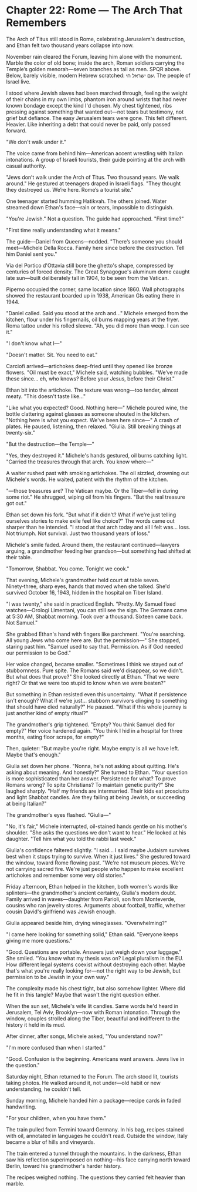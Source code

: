 # Chapter 22: Rome — The Arch That Remembers

The Arch of Titus still stood in Rome, celebrating Jerusalem's destruction, and Ethan felt two thousand years collapse into now.

November rain cleared the Forum, leaving him alone with the monument. Marble the color of old bone; inside the arch, Roman soldiers carrying the Temple’s golden menorah—seven branches as tall as men. SPQR above. Below, barely visible, modern Hebrew scratched: עם ישראל חי. The people of Israel live.

I stood where Jewish slaves had been marched through, feeling the weight of their chains in my own limbs, phantom iron around wrists that had never known bondage except the kind I'd chosen. My chest tightened, ribs pressing against something that wanted out—not tears but testimony, not grief but defiance. The easy Jerusalem tears were gone. This felt different. Heavier. Like inheriting a debt that could never be paid, only passed forward.

"We don't walk under it."

The voice came from behind him—American accent wrestling with Italian intonations. A group of Israeli tourists, their guide pointing at the arch with casual authority.

"Jews don’t walk under the Arch of Titus. Two thousand years. We walk around." He gestured at teenagers draped in Israeli flags. "They thought they destroyed us. We’re here. Rome’s a tourist site."

One teenager started humming Hatikvah. The others joined. Water streamed down Ethan's face—rain or tears, impossible to distinguish.

"You're Jewish." Not a question. The guide had approached. "First time?"

"First time really understanding what it means."

The guide—Daniel from Queens—nodded. "There’s someone you should meet—Michele Della Rocca. Family here since before the destruction. Tell him Daniel sent you."

Via del Portico d'Ottavia still bore the ghetto's shape, compressed by centuries of forced density. The Great Synagogue's aluminum dome caught late sun—built deliberately tall in 1904, to be seen from the Vatican.

Piperno occupied the corner, same location since 1860. Wall photographs showed the restaurant boarded up in 1938, American GIs eating there in 1944.

"Daniel called. Said you stood at the arch and..." Michele emerged from the kitchen, flour under his fingernails, oil burns mapping years at the fryer. Roma tattoo under his rolled sleeve. "Ah, you did more than weep. I can see it."

"I don't know what I—"

"Doesn't matter. Sit. You need to eat."

Carciofi arrived—artichokes deep-fried until they opened like bronze flowers. "Oil must be exact," Michele said, watching bubbles. "We’ve made these since… eh, who knows? Before your Jesus, before their Christ."

Ethan bit into the artichoke. The texture was wrong—too tender, almost meaty. "This doesn't taste like..."

"Like what you expected? Good. Nothing here—" Michele poured wine, the bottle clattering against glasses as someone shouted in the kitchen. "Nothing here is what you expect. We've been here since—" A crash of plates. He paused, listening, then relaxed. "Giulia. Still breaking things at twenty-six."

"But the destruction—the Temple—"

"Yes, they destroyed it." Michele's hands gestured, oil burns catching light. "Carried the treasures through that arch. You know where—" 

A waiter rushed past with smoking artichokes. The oil sizzled, drowning out Michele's words. He waited, patient with the rhythm of the kitchen.

"—those treasures are? The Vatican maybe. Or the Tiber—fell in during some riot." He shrugged, wiping oil from his fingers. "But the real treasure got out."

Ethan set down his fork. "But what if it didn't? What if we're just telling ourselves stories to make exile feel like choice?" The words came out sharper than he intended. "I stood at that arch today and all I felt was... loss. Not triumph. Not survival. Just two thousand years of loss."

Michele's smile faded. Around them, the restaurant continued—lawyers arguing, a grandmother feeding her grandson—but something had shifted at their table.

"Tomorrow, Shabbat. You come. Tonight we cook."

That evening, Michele's grandmother held court at table seven. Ninety‑three, sharp eyes, hands that moved when she talked. She'd survived October 16, 1943, hidden in the hospital on Tiber Island.

"I was twenty," she said in practiced English. "Pretty. My Samuel fixed watches—Orologi Limentani, you can still see the sign. The Germans came at 5:30 AM, Shabbat morning. Took over a thousand. Sixteen came back. Not Samuel."

She grabbed Ethan's hand with fingers like parchment. "You're searching. All young Jews who come here are. But the permission—" She stopped, staring past him. "Samuel used to say that. Permission. As if God needed our permission to be God."

Her voice changed, became smaller. "Sometimes I think we stayed out of stubbornness. Pure spite. The Romans said we'd disappear, so we didn't. But what does that prove?" She looked directly at Ethan. "That we were right? Or that we were too stupid to know when we were beaten?"

But something in Ethan resisted even this uncertainty. "What if persistence isn't enough? What if we're just... stubborn survivors clinging to something that should have died naturally?" He paused. "What if this whole journey is just another kind of empty ritual?"

The grandmother's grip tightened. "Empty? You think Samuel died for empty?" Her voice hardened again. "You think I hid in a hospital for three months, eating floor scraps, for empty?" 

Then, quieter: "But maybe you're right. Maybe empty is all we have left. Maybe that's enough."

Giulia set down her phone. "Nonna, he's not asking about quitting. He's asking about meaning. And honestly?" She turned to Ethan. "Your question is more sophisticated than her answer. Persistence for what? To prove Romans wrong? To spite Christians? To maintain genetic purity?" She laughed sharply. "Half my friends are intermarried. Their kids eat prosciutto and light Shabbat candles. Are they failing at being Jewish, or succeeding at being Italian?"

The grandmother's eyes flashed. "Giulia—"

"No, it's fair," Michele interrupted, oil-stained hands gentle on his mother's shoulder. "She asks the questions we don't want to hear." He looked at his daughter. "Tell him what you told the rabbi last week."

Giulia's confidence faltered slightly. "I said... I said maybe Judaism survives best when it stops trying to survive. When it just lives." She gestured toward the window, toward Rome flowing past. "We're not museum pieces. We're not carrying sacred fire. We're just people who happen to make excellent artichokes and remember some very old stories."

Friday afternoon, Ethan helped in the kitchen, both women's words like splinters—the grandmother's ancient certainty, Giulia's modern doubt. Family arrived in waves—daughter from Parioli, son from Monteverde, cousins who ran jewelry stores. Arguments about football, traffic, whether cousin David's girlfriend was Jewish enough.

Giulia appeared beside him, drying wineglasses. "Overwhelming?"

"I came here looking for something solid," Ethan said. "Everyone keeps giving me more questions."

"Good. Questions are portable. Answers just weigh down your luggage." She smiled. "You know what my thesis was on? Legal pluralism in the EU. How different legal systems coexist without destroying each other. Maybe that's what you're really looking for—not the right way to be Jewish, but permission to be Jewish in your own way."

The complexity made his chest tight, but also somehow lighter. Where did he fit in this tangle? Maybe that wasn't the right question either.

When the sun set, Michele's wife lit candles. Same words he'd heard in Jerusalem, Tel Aviv, Brooklyn—now with Roman intonation. Through the window, couples strolled along the Tiber, beautiful and indifferent to the history it held in its mud.

After dinner, after songs, Michele asked, "You understand now?"

"I'm more confused than when I started."

"Good. Confusion is the beginning. Americans want answers. Jews live in the question."

Saturday night, Ethan returned to the Forum. The arch stood lit, tourists taking photos. He walked around it, not under—old habit or new understanding, he couldn't tell.

Sunday morning, Michele handed him a package—recipe cards in faded handwriting.

"For your children, when you have them."

The train pulled from Termini toward Germany. In his bag, recipes stained with oil, annotated in languages he couldn't read. Outside the window, Italy became a blur of hills and vineyards.

The train entered a tunnel through the mountains. In the darkness, Ethan saw his reflection superimposed on nothing—his face carrying north toward Berlin, toward his grandmother's harder history. 

The recipes weighed nothing. The questions they carried felt heavier than marble.
